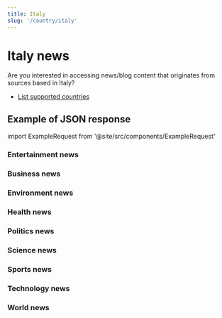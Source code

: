 ```yaml
---
title: Italy
slug: '/country/italy'
---
```


# Italy news

Are you interested in accessing news/blog content that originates from sources based in Italy?

- [List supported countries](/articles/countries)

## Example of JSON response

import ExampleRequest from '@site/src/components/ExampleRequest'

### Entertainment news
<ExampleRequest url="https://apitube.io/v1/news/articles?limit=2&category=news/Arts_and_Entertainment&country=it"></ExampleRequest>

### Business news
<ExampleRequest url="https://apitube.io/v1/news/articles?limit=2&category=news/Business&country=it"></ExampleRequest>

### Environment news
<ExampleRequest url="https://apitube.io/v1/news/articles?limit=2&category=news/Environment&country=it"></ExampleRequest>

### Health news
<ExampleRequest url="https://apitube.io/v1/news/articles?limit=2&category=news/Health&country=it"></ExampleRequest>

### Politics news
<ExampleRequest url="https://apitube.io/v1/news/articles?limit=2&category=news/Politics&country=it"></ExampleRequest>

### Science news
<ExampleRequest url="https://apitube.io/v1/news/articles?limit=2&category=news/Science&country=it"></ExampleRequest>

### Sports news
<ExampleRequest url="https://apitube.io/v1/news/articles?limit=2&category=news/Sports&country=it"></ExampleRequest>

### Technology news
<ExampleRequest url="https://apitube.io/v1/news/articles?limit=2&category=news/Technology&country=it"></ExampleRequest>

### World news
<ExampleRequest url="https://apitube.io/v1/news/articles?limit=2&category=news/World&country=it"></ExampleRequest>

